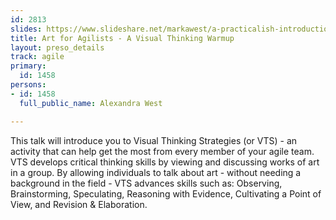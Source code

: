 ```yaml
---
id: 2813
slides: https://www.slideshare.net/markawest/a-practicalish-introduction-to-data-science
title: Art for Agilists - A Visual Thinking Warmup
layout: preso_details
track: agile
primary:
  id: 1458
persons:
- id: 1458
  full_public_name: Alexandra West

---
```

This talk will introduce you to Visual Thinking Strategies (or VTS) - an activity that can help get the most from every member of your agile team. VTS develops critical thinking skills by viewing and discussing works of art in a group. By allowing individuals to talk about art - without needing a background in the field - VTS advances skills such as: Observing, Brainstorming, Speculating, Reasoning with Evidence, Cultivating a Point of View, and Revision & Elaboration.
